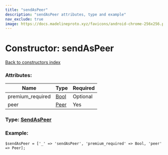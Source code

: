 ```yaml
---
title: "sendAsPeer"
description: "sendAsPeer attributes, type and example"
nav_exclude: true
image: https://docs.madelineproto.xyz/favicons/android-chrome-256x256.png
---
```

# Constructor: sendAsPeer  
[Back to constructors index](/API_docs/constructors/index.html)



### Attributes:

| Name     |    Type       | Required |
|----------|---------------|----------|
|premium\_required|[Bool](/API_docs/types/Bool.html) | Optional|
|peer|[Peer](/API_docs/types/Peer.html) | Yes|



### Type: [SendAsPeer](/API_docs/types/SendAsPeer.html)


### Example:

```
$sendAsPeer = ['_' => 'sendAsPeer', 'premium_required' => Bool, 'peer' => Peer];
```  
